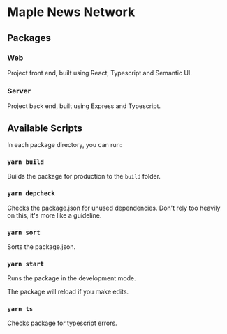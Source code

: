 # Maple News Network

## Packages

### Web
Project front end, built using React, Typescript and Semantic UI.
### Server
Project back end, built using Express and Typescript.

## Available Scripts

In each package directory, you can run:

### `yarn build`
Builds the package for production to the `build` folder.

### `yarn depcheck`
Checks the package.json for unused dependencies. Don't rely too heavily on this, it's more like a guideline.

### `yarn sort`
Sorts the package.json.

### `yarn start`
Runs the package in the development mode.

The package will reload if you make edits.

### `yarn ts`
Checks package for typescript errors.
